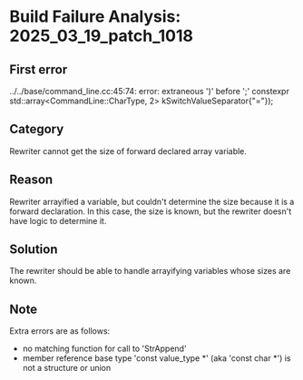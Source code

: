 # Build Failure Analysis: 2025_03_19_patch_1018

## First error

../../base/command_line.cc:45:74: error: extraneous ')' before ';'
constexpr std::array<CommandLine::CharType, 2> kSwitchValueSeparator{"="});

## Category
Rewriter cannot get the size of forward declared array variable.

## Reason
Rewriter arrayified a variable, but couldn't determine the size because it is a forward declaration. In this case, the size is known, but the rewriter doesn't have logic to determine it.

## Solution
The rewriter should be able to handle arrayifying variables whose sizes are known.

## Note
Extra errors are as follows:
*   no matching function for call to 'StrAppend'
*   member reference base type 'const value_type *' (aka 'const char *') is not a structure or union